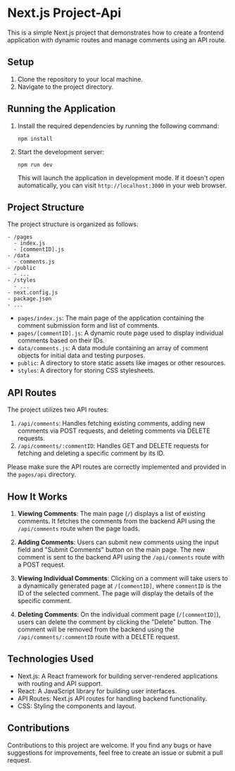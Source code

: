 # Next.js Project-Api

This is a simple Next.js project that demonstrates how to create a frontend application with dynamic routes and manage comments using an API route.

## Setup

1. Clone the repository to your local machine.
2. Navigate to the project directory.

## Running the Application

1. Install the required dependencies by running the following command:

   ```
   npm install
   ```

2. Start the development server:

   ```
   npm run dev
   ```

   This will launch the application in development mode. If it doesn't open automatically, you can visit `http://localhost:3000` in your web browser.

## Project Structure

The project structure is organized as follows:

```
- /pages
  - index.js
  - [commentID].js
- /data
  - comments.js
- /public
  - ...
- /styles
  - ...
- next.config.js
- package.json
- ...
```

- `pages/index.js`: The main page of the application containing the comment submission form and list of comments.
- `pages/[commentID].js`: A dynamic route page used to display individual comments based on their IDs.
- `data/comments.js`: A data module containing an array of comment objects for initial data and testing purposes.
- `public`: A directory to store static assets like images or other resources.
- `styles`: A directory for storing CSS stylesheets.

## API Routes

The project utilizes two API routes:

1. `/api/comments`: Handles fetching existing comments, adding new comments via POST requests, and deleting comments via DELETE requests.
2. `/api/comments/:commentID`: Handles GET and DELETE requests for fetching and deleting a specific comment by its ID.

Please make sure the API routes are correctly implemented and provided in the `pages/api` directory.

## How It Works

1. **Viewing Comments**: The main page (`/`) displays a list of existing comments. It fetches the comments from the backend API using the `/api/comments` route when the page loads.

2. **Adding Comments**: Users can submit new comments using the input field and "Submit Comments" button on the main page. The new comment is sent to the backend API using the `/api/comments` route with a POST request.

3. **Viewing Individual Comments**: Clicking on a comment will take users to a dynamically generated page at `/[commentID]`, where `commentID` is the ID of the selected comment. The page will display the details of the specific comment.

4. **Deleting Comments**: On the individual comment page (`/[commentID]`), users can delete the comment by clicking the "Delete" button. The comment will be removed from the backend using the `/api/comments/:commentID` route with a DELETE request.

## Technologies Used

- Next.js: A React framework for building server-rendered applications with routing and API support.
- React: A JavaScript library for building user interfaces.
- API Routes: Next.js API routes for handling backend functionality.
- CSS: Styling the components and layout.

## Contributions

Contributions to this project are welcome. If you find any bugs or have suggestions for improvements, feel free to create an issue or submit a pull request.

